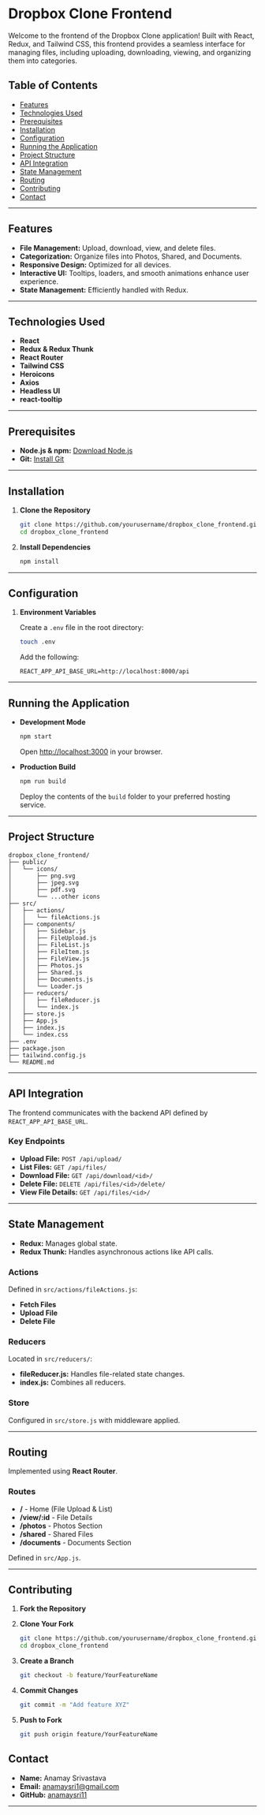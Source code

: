 # Dropbox Clone Frontend

Welcome to the frontend of the Dropbox Clone application! Built with React, Redux, and Tailwind CSS, this frontend provides a seamless interface for managing files, including uploading, downloading, viewing, and organizing them into categories.

## Table of Contents

- [Features](#features)
- [Technologies Used](#technologies-used)
- [Prerequisites](#prerequisites)
- [Installation](#installation)
- [Configuration](#configuration)
- [Running the Application](#running-the-application)
- [Project Structure](#project-structure)
- [API Integration](#api-integration)
- [State Management](#state-management)
- [Routing](#routing)
- [Contributing](#contributing)
- [Contact](#contact)

---

## Features

- **File Management:** Upload, download, view, and delete files.
- **Categorization:** Organize files into Photos, Shared, and Documents.
- **Responsive Design:** Optimized for all devices.
- **Interactive UI:** Tooltips, loaders, and smooth animations enhance user experience.
- **State Management:** Efficiently handled with Redux.

---

## Technologies Used

- **React**
- **Redux & Redux Thunk**
- **React Router**
- **Tailwind CSS**
- **Heroicons**
- **Axios**
- **Headless UI**
- **react-tooltip**

---

## Prerequisites

- **Node.js & npm:** [Download Node.js](https://nodejs.org/)
- **Git:** [Install Git](https://git-scm.com/book/en/v2/Getting-Started-Installing-Git)

---

## Installation

1. **Clone the Repository**

   ```bash
   git clone https://github.com/yourusername/dropbox_clone_frontend.git
   cd dropbox_clone_frontend
   ```

2. **Install Dependencies**

   ```bash
   npm install
   ```

---

## Configuration

1. **Environment Variables**

   Create a `.env` file in the root directory:

   ```bash
   touch .env
   ```

   Add the following:

   ```env
   REACT_APP_API_BASE_URL=http://localhost:8000/api
   ```

---

## Running the Application

- **Development Mode**

  ```bash
  npm start
  ```

  Open [http://localhost:3000](http://localhost:3000) in your browser.

- **Production Build**

  ```bash
  npm run build
  ```

  Deploy the contents of the `build` folder to your preferred hosting service.

---

## Project Structure

```
dropbox_clone_frontend/
├── public/
│   └── icons/
│       ├── png.svg
│       ├── jpeg.svg
│       ├── pdf.svg
│       └── ...other icons
├── src/
│   ├── actions/
│   │   └── fileActions.js
│   ├── components/
│   │   ├── Sidebar.js
│   │   ├── FileUpload.js
│   │   ├── FileList.js
│   │   ├── FileItem.js
│   │   ├── FileView.js
│   │   ├── Photos.js
│   │   ├── Shared.js
│   │   ├── Documents.js
│   │   └── Loader.js
│   ├── reducers/
│   │   ├── fileReducer.js
│   │   └── index.js
│   ├── store.js
│   ├── App.js
│   ├── index.js
│   └── index.css
├── .env
├── package.json
├── tailwind.config.js
└── README.md
```

---

## API Integration

The frontend communicates with the backend API defined by `REACT_APP_API_BASE_URL`.

### Key Endpoints

- **Upload File:** `POST /api/upload/`
- **List Files:** `GET /api/files/`
- **Download File:** `GET /api/download/<id>/`
- **Delete File:** `DELETE /api/files/<id>/delete/`
- **View File Details:** `GET /api/files/<id>/`

---

## State Management

- **Redux:** Manages global state.
- **Redux Thunk:** Handles asynchronous actions like API calls.

### Actions

Defined in `src/actions/fileActions.js`:

- **Fetch Files**
- **Upload File**
- **Delete File**

### Reducers

Located in `src/reducers/`:

- **fileReducer.js:** Handles file-related state changes.
- **index.js:** Combines all reducers.

### Store

Configured in `src/store.js` with middleware applied.

---

## Routing

Implemented using **React Router**.

### Routes

- **/** - Home (File Upload & List)
- **/view/:id** - File Details
- **/photos** - Photos Section
- **/shared** - Shared Files
- **/documents** - Documents Section

Defined in `src/App.js`.

---

## Contributing

1. **Fork the Repository**
2. **Clone Your Fork**

   ```bash
   git clone https://github.com/yourusername/dropbox_clone_frontend.git
   cd dropbox_clone_frontend
   ```

3. **Create a Branch**

   ```bash
   git checkout -b feature/YourFeatureName
   ```

4. **Commit Changes**

   ```bash
   git commit -m "Add feature XYZ"
   ```

5. **Push to Fork**

   ```bash
   git push origin feature/YourFeatureName
   ```


## Contact

- **Name:** Anamay Srivastava
- **Email:** anamaysri1@gmail.com
- **GitHub:** [anamaysri11](https://github.com/anamaysri11)

---

